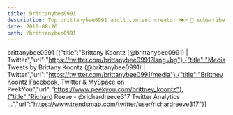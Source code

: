```yaml
---
title: brittanybee0991
description: Top brittanybee0991 adult content creator 👁♐️ 👑 subscribe brittanybee0991 to my porn site below IG brittanybee0991
date: 2019-08-26
path: /brittanybee0991
---
```


brittanybee0991
[{"title":"Brittany Koontz (@brittanybee0991) | Twitter","url":"https://twitter.com/brittanybee0991?lang=bg"},{"title":"Media Tweets by Brittany Koontz (@brittanybee0991) | Twitter","url":"https://twitter.com/brittanybee0991/media"},{"title":"Brittney Koontz Facebook, Twitter & MySpace on PeekYou","url":"https://www.peekyou.com/brittney_koontz"},{"title":"Richard Reeve - @richardreeve317 Twitter Analytics ...","url":"https://www.trendsmap.com/twitter/user/richardreeve317"}]

